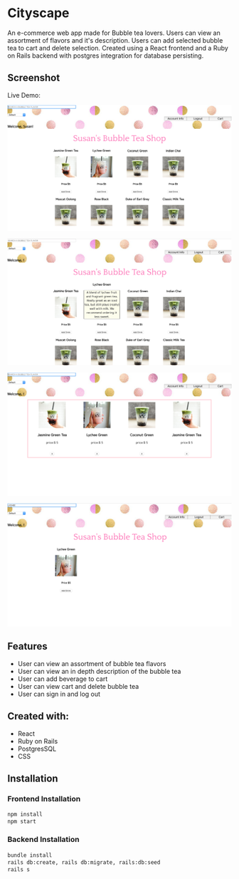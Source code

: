 # Cityscape
An e-commerce web app made for Bubble tea lovers. Users can view an assortment of flavors and it's description. Users can add selected bubble tea to cart and delete selection. Created using a React frontend and a Ruby on Rails backend with postgres integration for database persisting. 

## Screenshot 
Live Demo:

![Landing](https://raw.githubusercontent.com/sunnytano/Bubbletea-Ecommerce-Frontend/master/public/bubbleImage1.png)

![Landing](https://raw.githubusercontent.com/sunnytano/Bubbletea-Ecommerce-Frontend/master/public/bubbleImage2.png)

![Landing](https://raw.githubusercontent.com/sunnytano/Bubbletea-Ecommerce-Frontend/master/public/bubbleImage3.png)

![Landing](https://raw.githubusercontent.com/sunnytano/Bubbletea-Ecommerce-Frontend/master/public/bubbleImage4.png)

## Features

* User can view an assortment of bubble tea flavors
* User can view an in depth description of the bubble tea
* User can add beverage to cart
* User can view cart and delete bubble tea
* User can sign in and log out

## Created with: 

* React
* Ruby on Rails 
* PostgresSQL
* CSS

## Installation

### Frontend Installation
```
npm install
npm start
```
### Backend Installation
```
bundle install
rails db:create, rails db:migrate, rails:db:seed
rails s
```
